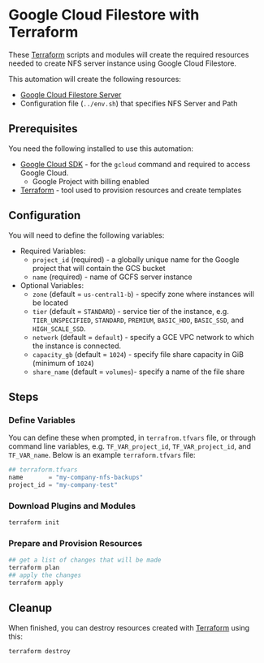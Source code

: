 # Google Cloud Filestore with Terraform

These [Terraform](https://www.terraform.io/) scripts and modules will create the required resources needed to create NFS server instance using Google Cloud Filestore.

This automation will create the following resources:

  * [Google Cloud Filestore Server](https://cloud.google.com/filestore)
  * Configuration file (`../env.sh`) that specifies NFS Server and Path

## Prerequisites

You need the following installed to use this automation:

* [Google Cloud SDK](https://cloud.google.com/sdk/docs/install) - for the `gcloud` command and required to access Google Cloud.
   * Google Project with billing enabled
* [Terraform](https://www.terraform.io/downloads.html) - tool used to provision resources and create templates

## Configuration

You will need to define the following variables:

* Required Variables:
  * `project_id` (required) - a globally unique name for the Google project that will contain the GCS bucket
  * `name` (required) - name of GCFS server instance
* Optional Variables:
  * `zone` (default = `us-central1-b`) - specify zone where instances will be located
  * `tier` (default = `STANDARD`) - service tier of the instance, e.g. `TIER_UNSPECIFIED`, `STANDARD`, `PREMIUM`, `BASIC_HDD`, `BASIC_SSD`, and `HIGH_SCALE_SSD`.
  * `network` (default = `default`) - specify a GCE VPC network to which the instance is connected.
  * `capacity_gb` (default = `1024`) - specify file share capacity in GiB (minimum of `1024`)
  * `share_name` (default = `volumes`)- specify a name of the file share

## Steps

### Define Variables

You can define these when prompted, in `terrafrom.tfvars` file, or through command line variables, e.g. `TF_VAR_project_id`, `TF_VAR_project_id`, and `TF_VAR_name`. Below is an example `terraform.tfvars` file:

```terraform
## terraform.tfvars
name       = "my-company-nfs-backups"
project_id = "my-company-test"
```

### Download Plugins and Modules

```bash
terraform init
```

### Prepare and Provision Resources

```bash
## get a list of changes that will be made
terraform plan
## apply the changes
terraform apply
```

## Cleanup

When finished, you can destroy resources created with [Terraform](https://www.terraform.io/) using this:

```bash
terraform destroy
```
